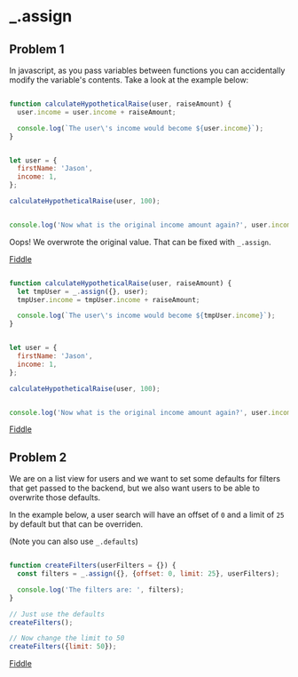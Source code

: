 # _.assign

## Problem 1

In javascript, as you pass variables between functions you can accidentally modify the variable's contents. Take a look at the example below:

```javascript

function calculateHypotheticalRaise(user, raiseAmount) {
  user.income = user.income + raiseAmount;

  console.log(`The user\'s income would become ${user.income}`);
}


let user = {
  firstName: 'Jason',
  income: 1,
};

calculateHypotheticalRaise(user, 100);


console.log('Now what is the original income amount again?', user.income);

```

Oops! We overwrote the original value. That can be fixed with `_.assign`.

[Fiddle](https://jsfiddle.net/5ysxocv4/1/)


```javascript

function calculateHypotheticalRaise(user, raiseAmount) {
  let tmpUser = _.assign({}, user);
  tmpUser.income = tmpUser.income + raiseAmount;

  console.log(`The user\'s income would become ${tmpUser.income}`);
}


let user = {
  firstName: 'Jason',
  income: 1,
};

calculateHypotheticalRaise(user, 100);


console.log('Now what is the original income amount again?', user.income);

```

[Fiddle](https://jsfiddle.net/ndbcxyjg/1/)


## Problem 2

We are on a list view for users and we want to set some defaults for filters that get passed to the backend, but we also want users to be able to overwrite those defaults.

In the example below, a user search will have an offset of `0` and a limit of `25` by default but that can be overriden.

(Note you can also use `_.defaults`)

```javascript

function createFilters(userFilters = {}) {
  const filters = _.assign({}, {offset: 0, limit: 25}, userFilters);

  console.log('The filters are: ', filters);
}

// Just use the defaults
createFilters();

// Now change the limit to 50
createFilters({limit: 50});

```

[Fiddle](https://jsfiddle.net/4jug3dq9/1/)
